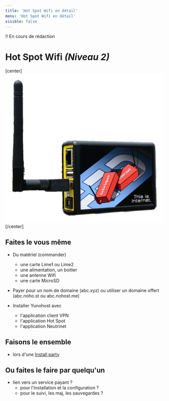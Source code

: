 ```yaml
---
title: 'Hot Spot Wifi en détail'
menu: 'Hot Spot Wifi en détail'
visible: false
---
```


!! En cours de rédaction

# Hot Spot Wifi _(Niveau 2)_

[center]![](labriqueinternet-detouree.png?resize=400)[/center]

## Faites le vous même

* Du matériel (commander)
  * une carte Lime1 ou Lime2
  * une alimentation, un boitier
  * une antenne Wifi
  * une carte MicroSD

* Payer pour un nom de domaine (abc.xyz) ou utiliser un domaine offert (abc.noho.st ou abc.nohost.me)

* Installer Yunohost avec
  * l'application client VPN
  * l'application Hot Spot
  * l'application Neutrinet

## Faisons le ensemble

* lors d'une [Install party]()

## Ou faites le faire par quelqu'un

* lien vers un service payant ?
  * pour l'installation et la configuration ?
  * pour le suivi, les maj, les sauvegardes ?